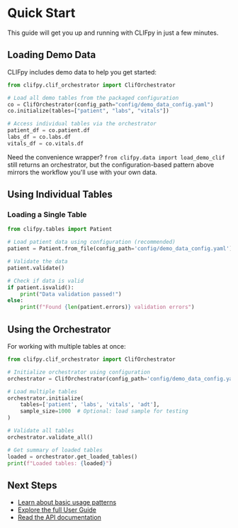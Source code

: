# Quick Start

This guide will get you up and running with CLIFpy in just a few minutes.

## Loading Demo Data

CLIFpy includes demo data to help you get started:

```python
from clifpy.clif_orchestrator import ClifOrchestrator

# Load all demo tables from the packaged configuration
co = ClifOrchestrator(config_path="config/demo_data_config.yaml")
co.initialize(tables=["patient", "labs", "vitals"])

# Access individual tables via the orchestrator
patient_df = co.patient.df
labs_df = co.labs.df
vitals_df = co.vitals.df
```

Need the convenience wrapper? ``from clifpy.data import load_demo_clif`` still
returns an orchestrator, but the configuration-based pattern above mirrors the
workflow you'll use with your own data.

## Using Individual Tables

### Loading a Single Table

```python
from clifpy.tables import Patient

# Load patient data using configuration (recommended)
patient = Patient.from_file(config_path='config/demo_data_config.yaml')

# Validate the data
patient.validate()

# Check if data is valid
if patient.isvalid():
    print("Data validation passed!")
else:
    print(f"Found {len(patient.errors)} validation errors")
```

## Using the Orchestrator

For working with multiple tables at once:

```python
from clifpy.clif_orchestrator import ClifOrchestrator

# Initialize orchestrator using configuration
orchestrator = ClifOrchestrator(config_path='config/demo_data_config.yaml')

# Load multiple tables
orchestrator.initialize(
    tables=['patient', 'labs', 'vitals', 'adt'],
    sample_size=1000  # Optional: load sample for testing
)

# Validate all tables
orchestrator.validate_all()

# Get summary of loaded tables
loaded = orchestrator.get_loaded_tables()
print(f"Loaded tables: {loaded}")
```



## Next Steps

- [Learn about basic usage patterns](basic-usage.md)
- [Explore the full User Guide](../user-guide/index.md)
- [Read the API documentation](../api/index.md)